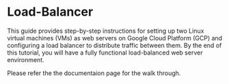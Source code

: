 # Load-Balancer
This guide provides step-by-step instructions for setting up two Linux virtual machines (VMs) as web servers on Google Cloud Platform (GCP) and configuring a load balancer to distribute traffic between them. By the end of this tutorial, you will have a fully functional load-balanced web server environment.



Please refer the the documentaion page for the walk through. 
